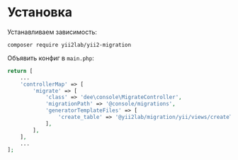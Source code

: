 Установка
===

Устанавливаем зависимость:

```
composer require yii2lab/yii2-migration
```

Объявить конфиг в `main.php`:

```php
return [
	...
	'controllerMap' => [
		'migrate' => [
			'class' => 'dee\console\MigrateController',
			'migrationPath' => '@console/migrations',
			'generatorTemplateFiles' => [
				'create_table' => '@yii2lab/migration/yii/views/createTableMigration.php',
			],
		],
	],
	...
];
```
